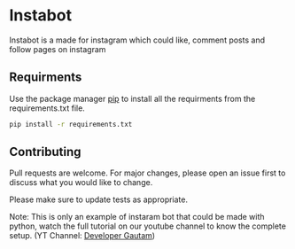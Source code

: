 # Instabot
Instabot is a made for instagram which could like, comment posts and follow pages on instagram

## Requirments

Use the package manager [pip](https://pip.pypa.io/en/stable/) to install all the requirments from the requirements.txt file.

```bash
pip install -r requirements.txt
```

## Contributing
Pull requests are welcome. For major changes, please open an issue first to discuss what you would like to change.

Please make sure to update tests as appropriate.

Note: This is only an example of instaram bot that could be made with python, watch the full tutorial on our youtube channel to know the complete setup. 
(YT Channel: [Developer Gautam](https://www.youtube.com/channel/UCHc8grk1qQ_LjEODq0clKqA))
